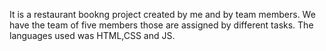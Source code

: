It is a restaurant bookng project created by me and by team members.
We have the team of five members those are assigned by different tasks.
The languages used was HTML,CSS and JS.
